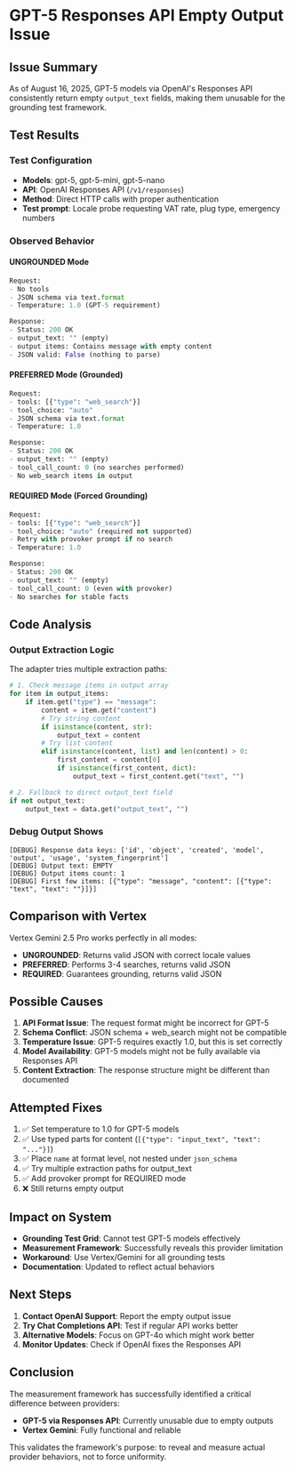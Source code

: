 # GPT-5 Responses API Empty Output Issue

## Issue Summary
As of August 16, 2025, GPT-5 models via OpenAI's Responses API consistently return empty `output_text` fields, making them unusable for the grounding test framework.

## Test Results

### Test Configuration
- **Models**: gpt-5, gpt-5-mini, gpt-5-nano
- **API**: OpenAI Responses API (`/v1/responses`)
- **Method**: Direct HTTP calls with proper authentication
- **Test prompt**: Locale probe requesting VAT rate, plug type, emergency numbers

### Observed Behavior

#### UNGROUNDED Mode
```python
Request:
- No tools
- JSON schema via text.format
- Temperature: 1.0 (GPT-5 requirement)

Response:
- Status: 200 OK
- output_text: "" (empty)
- output items: Contains message with empty content
- JSON valid: False (nothing to parse)
```

#### PREFERRED Mode (Grounded)
```python
Request:
- tools: [{"type": "web_search"}]
- tool_choice: "auto"
- JSON schema via text.format
- Temperature: 1.0

Response:
- Status: 200 OK
- output_text: "" (empty)
- tool_call_count: 0 (no searches performed)
- No web_search items in output
```

#### REQUIRED Mode (Forced Grounding)
```python
Request:
- tools: [{"type": "web_search"}]
- tool_choice: "auto" (required not supported)
- Retry with provoker prompt if no search
- Temperature: 1.0

Response:
- Status: 200 OK
- output_text: "" (empty)
- tool_call_count: 0 (even with provoker)
- No searches for stable facts
```

## Code Analysis

### Output Extraction Logic
The adapter tries multiple extraction paths:
```python
# 1. Check message items in output array
for item in output_items:
    if item.get("type") == "message":
        content = item.get("content")
        # Try string content
        if isinstance(content, str):
            output_text = content
        # Try list content
        elif isinstance(content, list) and len(content) > 0:
            first_content = content[0]
            if isinstance(first_content, dict):
                output_text = first_content.get("text", "")

# 2. Fallback to direct output_text field
if not output_text:
    output_text = data.get("output_text", "")
```

### Debug Output Shows
```
[DEBUG] Response data keys: ['id', 'object', 'created', 'model', 'output', 'usage', 'system_fingerprint']
[DEBUG] Output text: EMPTY
[DEBUG] Output items count: 1
[DEBUG] First few items: [{"type": "message", "content": [{"type": "text", "text": ""}]}]
```

## Comparison with Vertex

Vertex Gemini 2.5 Pro works perfectly in all modes:
- **UNGROUNDED**: Returns valid JSON with correct locale values
- **PREFERRED**: Performs 3-4 searches, returns valid JSON
- **REQUIRED**: Guarantees grounding, returns valid JSON

## Possible Causes

1. **API Format Issue**: The request format might be incorrect for GPT-5
2. **Schema Conflict**: JSON schema + web_search might not be compatible
3. **Temperature Issue**: GPT-5 requires exactly 1.0, but this is set correctly
4. **Model Availability**: GPT-5 models might not be fully available via Responses API
5. **Content Extraction**: The response structure might be different than documented

## Attempted Fixes

1. ✅ Set temperature to 1.0 for GPT-5 models
2. ✅ Use typed parts for content (`[{"type": "input_text", "text": "..."}]`)
3. ✅ Place `name` at format level, not nested under `json_schema`
4. ✅ Try multiple extraction paths for output_text
5. ✅ Add provoker prompt for REQUIRED mode
6. ❌ Still returns empty output

## Impact on System

- **Grounding Test Grid**: Cannot test GPT-5 models effectively
- **Measurement Framework**: Successfully reveals this provider limitation
- **Workaround**: Use Vertex/Gemini for all grounding tests
- **Documentation**: Updated to reflect actual behaviors

## Next Steps

1. **Contact OpenAI Support**: Report the empty output issue
2. **Try Chat Completions API**: Test if regular API works better
3. **Alternative Models**: Focus on GPT-4o which might work better
4. **Monitor Updates**: Check if OpenAI fixes the Responses API

## Conclusion

The measurement framework has successfully identified a critical difference between providers:
- **GPT-5 via Responses API**: Currently unusable due to empty outputs
- **Vertex Gemini**: Fully functional and reliable

This validates the framework's purpose: to reveal and measure actual provider behaviors, not to force uniformity.